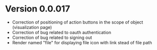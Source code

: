 # Version 0.0.017

- Correction of positioning of action buttons in the scope of object (visualization page)
- Correction of bug related to oauth authentication
- Correction of bug related to signing out
- Render named "file" for displaying file icon with link stead of file path
